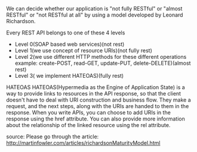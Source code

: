 We can decide whether our application is 
"not fully RESTful" or "almost RESTful" or "not RESTful at all" by using a model developed by Leonard Richardson.

 Every REST API belongs to one of these 4 levels
*  Level 0(SOAP based web services)(not rest)
*  Level 1(we use concept of resource URIs)(not fully rest)
*  Level 2(we use different HTTP methods for these different operations example: create-POST, read-GET, update-PUT, delete-DELETE)(almost rest)
*  Level 3( we implement HATEOAS)(fully rest)

HATEOAS
HATEOAS(Hypermedia as the Engine of Application State) is a way to provide links to resources in the API response, so that the client doesn't have to deal with URI construction and business flow. They make a request, and the next steps, along with the URIs are handed to them in the response. When you write APIs, you can choose to add URIs in the response using the href attribute. You can also provide more information about the relationship of the linked resource using the rel attribute.

source:
Please go through the article: http://martinfowler.com/articles/richardsonMaturityModel.html
